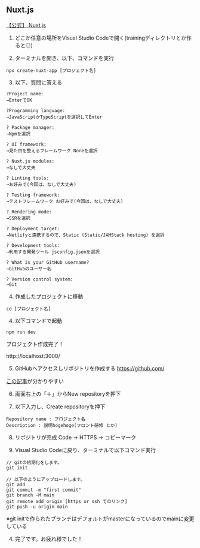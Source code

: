 ## Nuxt.js

[【公式】 Nuxt.js](https://nuxtjs.org/)

1. どこか任意の場所をVisual Studio Codeで開く(trainingディレクトリとか作ると◎)  

2. ターミナルを開き、以下、コマンドを実行

```
npx create-nuxt-app [プロジェクト名]
```

3. 以下、質問に答える

```
?Project name:
→EnterでOK

?Programming language:
→JavaScriptかTypeScriptを選択してEnter

? Package manager:
→Npmを選択

? UI framework:
→見た目を整えるフレームワーク Noneを選択

? Nuxt.js modules:
→なしで大丈夫

? Linting tools:
→お好みで(今回は、なしで大丈夫)

? Testing framework:
→テストフレームワーク お好みで(今回は、なしで大丈夫)

? Rendering mode:
→SSRを選択

? Deployment target:
→Netlifyと連携するので、Static (Static/JAMStack hosting) を選択

? Development tools:
→利用する開発ツール jsconfig.jsonを選択

? What is your GitHub username?
→GitHubのユーザー名

? Version control system:
→Git

```

4. 作成したプロジェクトに移動

```
cd [プロジェクト名]
```

4. 以下コマンドで起動

```
npm run dev

```
プロジェクト作成完了！  

http://localhost:3000/


5. GitHubへアクセスしリポジトリを作成する
https://github.com/

[この記事](https://qiita.com/_mamezou_/items/8f3711eb64c4bb2c51f6#%E3%83%AA%E3%83%9D%E3%82%B8%E3%83%88%E3%83%AA%E3%81%AE%E4%BD%9C%E6%88%90)が分かりやすい


6. 画面右上の「＋」からNew repositoryを押下

7. 以下入力し、Create repositoryを押下

```
Repository name : プロジェクト名
Description : 説明hogehoge(フロント研修 とか)
```

8. リポジトリが完成 Code → HTTPS → コピーマーク

9. Visual Studio Codeに戻り、ターミナルで以下コマンド実行

```
// gitの初期化をします。
git init

// 以下のようにアップロードします。
git add .
git commit -m "first commit"
git branch -M main
git remote add origin [https or ssh でのリンク]
git push -u origin main
```

※git initで作られたブランチはデフォルトがmasterになっているのでmainに変更している

4. 完了です。お疲れ様でした！
